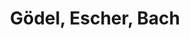 ---
title: "Gödel, Escher, Bach"
bookCover: "/assets/book-covers/goedel-escher-bach.jpg"
slug: "goedel-escher-bach"
bookAuthor: "Douglas Hofstädter"
rating: 10
done: false
tags: []
summary: false
detailedNotes: false
amazonLink: ""
amazonAffiliateLink: ""
---